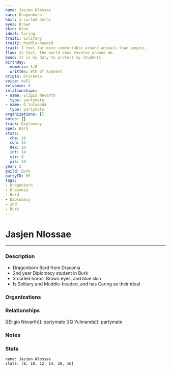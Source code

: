 ```yaml
---
name: Jasjen Nlossae
race: Dragonborn
hair: 3 curled horns
eyes: Brown
skin: blue
ideal: Caring
trait1: Solitary
trait2: Muddle-headed
trait: I feel far more comfortable around animals than people.
flaw: In fact, the world does revolve around me.
bond: It is my duty to protect my students.
birthday:
  numeric: 1/8
  written: 8th of Avanent
origin: Draconia
voice: null
relvance: 0
relationships:
- name: Eligio Nevarth
  type: partymate
- name: Q Yulmanda
  type: partymate
organizations: []
notes: []
track: Diplomacy
spec: Bard
stats:
  cha: 16
  con: 12
  dex: 10
  int: 14
  str: 8
  wis: 10
year: 2
guild: Burk
partyID: 65
tags:
- Dragonborn
- Draconia
- Bard
- Diplomacy
- 2nd
- Burk
---
```

# Jasjen Nlossae
---
### Description
- Dragonborn Bard from Draconia
- 2nd year Diplomacy student in Burk
- 3 curled horns, Brown eyes, and blue skin
- Is Solitary and Muddle-headed, and has Caring as their ideal

### Organizations

### Relationships
[[Eligio Nevarth]]: partymate
[[Q Yulmanda]]: partymate

### Notes

### Stats
```statblock
name: Jasjen Nlossae
stats: [8, 10, 12, 14, 10, 16]
```